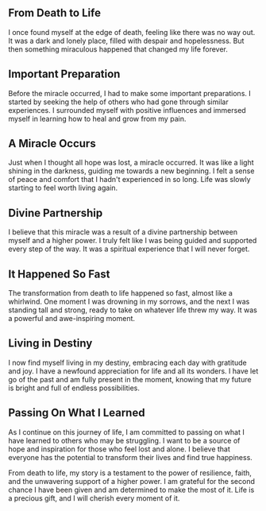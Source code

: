 ## From Death to Life

I once found myself at the edge of death, feeling like there was no way out. It was a dark and lonely place, filled with despair and hopelessness. But then something miraculous happened that changed my life forever.

## Important Preparation

Before the miracle occurred, I had to make some important preparations. I started by seeking the help of others who had gone through similar experiences. I surrounded myself with positive influences and immersed myself in learning how to heal and grow from my pain.

## A Miracle Occurs

Just when I thought all hope was lost, a miracle occurred. It was like a light shining in the darkness, guiding me towards a new beginning. I felt a sense of peace and comfort that I hadn't experienced in so long. Life was slowly starting to feel worth living again.

## Divine Partnership

I believe that this miracle was a result of a divine partnership between myself and a higher power. I truly felt like I was being guided and supported every step of the way. It was a spiritual experience that I will never forget.

## It Happened So Fast

The transformation from death to life happened so fast, almost like a whirlwind. One moment I was drowning in my sorrows, and the next I was standing tall and strong, ready to take on whatever life threw my way. It was a powerful and awe-inspiring moment.

## Living in Destiny

I now find myself living in my destiny, embracing each day with gratitude and joy. I have a newfound appreciation for life and all its wonders. I have let go of the past and am fully present in the moment, knowing that my future is bright and full of endless possibilities.

## Passing On What I Learned

As I continue on this journey of life, I am committed to passing on what I have learned to others who may be struggling. I want to be a source of hope and inspiration for those who feel lost and alone. I believe that everyone has the potential to transform their lives and find true happiness.

From death to life, my story is a testament to the power of resilience, faith, and the unwavering support of a higher power. I am grateful for the second chance I have been given and am determined to make the most of it. Life is a precious gift, and I will cherish every moment of it.